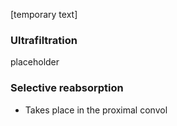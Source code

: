 [temporary text]

### Ultrafiltration
placeholder

### Selective reabsorption 
- Takes place in the proximal convol
